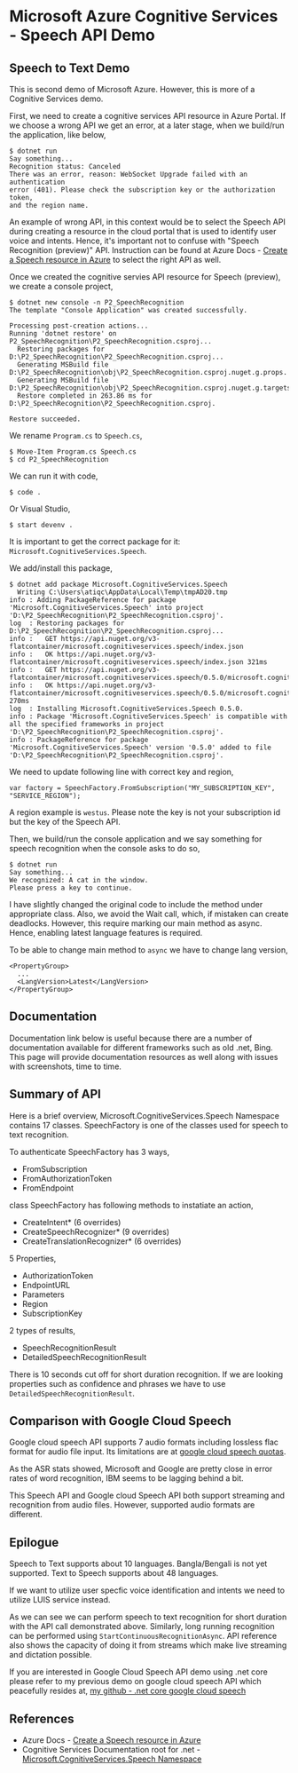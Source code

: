 # Microsoft Azure Cognitive Services - Speech API Demo
## Speech to Text Demo
This is second demo of Microsoft Azure. However, this is more of a Cognitive
Services demo.

First, we need to create a cognitive services API resource in Azure Portal. If
we choose a wrong API we get an error, at a later stage, when we build/run the
application, like below,

    $ dotnet run
    Say something...
    Recognition status: Canceled
    There was an error, reason: WebSocket Upgrade failed with an authentication
    error (401). Please check the subscription key or the authorization token,
    and the region name.

An example of wrong API, in this context would be to select the Speech API
during creating a resource in the cloud portal that is used to identify
user voice and intents. Hence, it's important not to confuse with "Speech
Recognition (preview)" API. Instruction can be found at Azure Docs -
[Create a Speech resource in Azure][1] to select the right API as well.

Once we created the cognitive servies API resource for Speech (preview), we
create a console project,

    $ dotnet new console -n P2_SpeechRecognition
    The template "Console Application" was created successfully.

    Processing post-creation actions...
    Running 'dotnet restore' on P2_SpeechRecognition\P2_SpeechRecognition.csproj...
      Restoring packages for D:\P2_SpeechRecognition\P2_SpeechRecognition.csproj...
      Generating MSBuild file D:\P2_SpeechRecognition\obj\P2_SpeechRecognition.csproj.nuget.g.props.
      Generating MSBuild file D:\P2_SpeechRecognition\obj\P2_SpeechRecognition.csproj.nuget.g.targets.
      Restore completed in 263.86 ms for D:\P2_SpeechRecognition\P2_SpeechRecognition.csproj.

    Restore succeeded.

We rename `Program.cs` to `Speech.cs`,

    $ Move-Item Program.cs Speech.cs
    $ cd P2_SpeechRecognition

We can run it with code,

    $ code .

Or Visual Studio,    

    $ start devenv .

It is important to get the correct package for it: `Microsoft.CognitiveServices.Speech`.

We add/install this package,
    
    $ dotnet add package Microsoft.CognitiveServices.Speech
      Writing C:\Users\atiqc\AppData\Local\Temp\tmpAD20.tmp
    info : Adding PackageReference for package 'Microsoft.CognitiveServices.Speech' into project 'D:\P2_SpeechRecognition\P2_SpeechRecognition.csproj'.
    log  : Restoring packages for D:\P2_SpeechRecognition\P2_SpeechRecognition.csproj...
    info :   GET https://api.nuget.org/v3-flatcontainer/microsoft.cognitiveservices.speech/index.json
    info :   OK https://api.nuget.org/v3-flatcontainer/microsoft.cognitiveservices.speech/index.json 321ms
    info :   GET https://api.nuget.org/v3-flatcontainer/microsoft.cognitiveservices.speech/0.5.0/microsoft.cognitiveservices.speech.0.5.0.nupkg
    info :   OK https://api.nuget.org/v3-flatcontainer/microsoft.cognitiveservices.speech/0.5.0/microsoft.cognitiveservices.speech.0.5.0.nupkg 270ms
    log  : Installing Microsoft.CognitiveServices.Speech 0.5.0.
    info : Package 'Microsoft.CognitiveServices.Speech' is compatible with all the specified frameworks in project 'D:\P2_SpeechRecognition\P2_SpeechRecognition.csproj'.
    info : PackageReference for package 'Microsoft.CognitiveServices.Speech' version '0.5.0' added to file 'D:\P2_SpeechRecognition\P2_SpeechRecognition.csproj'.

We need to update following line with correct key and region,

    var factory = SpeechFactory.FromSubscription("MY_SUBSCRIPTION_KEY", "SERVICE_REGION");

A region example is `westus`. Please note the key is not your subscription id
but the key of the Speech API.

Then, we build/run the console application and we say something for speech
recognition when the console asks to do so,

    $ dotnet run
    Say something...
    We recognized: A cat in the window.
    Please press a key to continue.

I have slightly changed the original code to include the method under
appropriate class. Also, we avoid the Wait call, which, if mistaken can create
deadlocks. However, this require marking our main method as async. Hence,
enabling latest language features is required.

To be able to change main method to `async` we have to change lang version,

    <PropertyGroup>
      ...
      <LangVersion>Latest</LangVersion>
    </PropertyGroup>

## Documentation
Documentation link below is useful because there are a number of documentation
available for different frameworks such as old .net, Bing. This page will
provide documentation resources as well along with issues with screenshots,
time to time.

## Summary of API
Here is a brief overview,
Microsoft.CognitiveServices.Speech Namespace contains 17 classes. SpeechFactory
is one of the classes used for speech to text recognition.

To authenticate SpeechFactory has 3 ways,

 - FromSubscription
 - FromAuthorizationToken
 - FromEndpoint

class SpeechFactory has following methods to instatiate an action,

 - CreateIntent* (6 overrides)
 - CreateSpeechRecognizer* (9 overrides)
 - CreateTranslationRecognizer* (6 overrides)

5 Properties,

 - AuthorizationToken	
 - EndpointURL	
 - Parameters	
 - Region	
 - SubscriptionKey	

2 types of results,
 - SpeechRecognitionResult
 - DetailedSpeechRecognitionResult

There is 10 seconds cut off for short duration recognition. If we are looking
properties such as confidence and phrases we have to use
`DetailedSpeechRecognitionResult`.

## Comparison with Google Cloud Speech
Google cloud speech API supports 7 audio formats including lossless flac format
for audio file input. Its limitations are at [google cloud speech quotas][4].

As the ASR stats showed, Microsoft and Google are pretty close in error rates
of word recognition, IBM seems to be lagging behind a bit.

This Speech API and Google cloud Speech API both support streaming and
recognition from audio files. However, supported audio formats are different.

## Epilogue
Speech to Text supports about 10 languages. Bangla/Bengali is not yet
supported.
Text to Speech supports about 48 languages.

If we want to utilize user specfic voice identification and intents we need to
utilize LUIS service instead.

As we can see we can perform speech to text recognition for short duration with
the API call demonstrated above. Similarly, long running recognition can
be performed using `StartContinuousRecognitionAsync`. API reference also shows
the capacity of doing it from streams which make live streaming and dictation
possible.

If you are interested in Google Cloud Speech API demo using .net core please
refer to my previous demo on google cloud speech API which peacefully resides
at, [my github - .net core google cloud speech][3]

## References
 - Azure Docs - [Create a Speech resource in Azure][1]
 - Cognitive Services Documentation root for .net - [Microsoft.CognitiveServices.Speech Namespace][2]


  [1]: https://docs.microsoft.com/en-us/azure/cognitive-services/speech-service/get-started#create-a-speech-resource-in-azure
  [2]: https://docs.microsoft.com/en-us/dotnet/api/microsoft.cognitiveservices.speech
  [3]: https://github.com/atiq-cs/net-core-google-cloud/tree/master/speech
  [4]: https://cloud.google.com/speech-to-text/quotas
